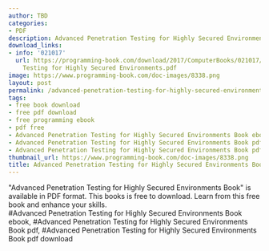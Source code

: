 ```yaml
---
author: TBD
categories:
- PDF
description: Advanced Penetration Testing for Highly Secured Environments Book
download_links:
- info: '021017'
  url: https://programming-book.com/download/2017/ComputerBooks/021017/Advanced Penetration
    Testing for Highly Secured Environments.pdf
image: https://www.programming-book.com/doc-images/8338.png
layout: post
permalink: /advanced-penetration-testing-for-highly-secured-environments-book.html
tags:
- free book download
- free pdf download
- free programming ebook
- pdf free
- Advanced Penetration Testing for Highly Secured Environments Book ebook
- Advanced Penetration Testing for Highly Secured Environments Book pdf
- Advanced Penetration Testing for Highly Secured Environments Book pdf download
thumbnail_url: https://www.programming-book.com/doc-images/8338.png
title: Advanced Penetration Testing for Highly Secured Environments Book
---
```


 
<div class="item-desc text-justify">
  "Advanced Penetration Testing for Highly Secured Environments Book" is available in PDF format. This books is free to download. Learn from this free book and enhance your skills.
  <br>
  #Advanced Penetration Testing for Highly Secured Environments Book ebook, #Advanced Penetration Testing for Highly Secured Environments Book pdf, #Advanced Penetration Testing for Highly Secured Environments Book pdf download
</div>